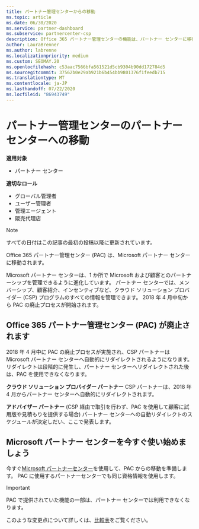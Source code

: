 ```yaml
---
title: パートナー管理センターからの移動
ms.topic: article
ms.date: 06/30/2020
ms.service: partner-dashboard
ms.subservice: partnercenter-csp
description: Office 365 パートナー管理センターの機能は、パートナー センターに移行されます。
author: LauraBrenner
ms.author: labrenne
ms.localizationpriority: medium
ms.custom: SEOMAY.20
ms.openlocfilehash: c53aac7566bfa561521d5cb9304b90dd172784d5
ms.sourcegitcommit: 37562b0e29ab921b6b454bb9801376f1feedb715
ms.translationtype: MT
ms.contentlocale: ja-JP
ms.lasthandoff: 07/22/2020
ms.locfileid: "86943749"
---
```

# <a name="partner-admin-center-is-moving-to-the-partner-center"></a>パートナー管理センターのパートナー センターへの移動

**適用対象**

- パートナー センター

**適切なロール**
- グローバル管理者
- ユーザー管理者
- 管理エージェント
- 販売代理店

> [!NOTE]  
> すべての日付はこの記事の最初の投稿以降に更新されています。

Office 365 パートナー管理センター (PAC) は、Microsoft パートナー センターに移動されます。

Microsoft パートナー センターは、1 か所で Microsoft および顧客とのパートナーシップを管理できるように進化しています。 パートナー センターでは、メンバーシップ、顧客紹介、インセンティブなど、クラウド ソリューション プロバイダー (CSP) プログラムのすべての情報を管理できます。 2018 年 4 月中旬から PAC の廃止プロセスが開始されます。

## <a name="the-office-365-partner-admin-center-pac-will-be-retired"></a>Office 365 パートナー管理センター (PAC) が廃止されます

2018 年 4 月中に PAC の廃止プロセスが実施され、CSP パートナーは Microsoft パートナー センターへ自動的にリダイレクトされるようになります。 リダイレクトは段階的に発生し、パートナー センターへリダイレクトされた後は、PAC を使用できなくなります。 

**クラウド ソリューション プロバイダー パートナー** CSP パートナーは、2018 年 4 月からパートナー センターへ自動的にリダイレクトされます。 

**アドバイザー パートナー** (CSP 経由で取引を行わず、PAC を使用して顧客に試用版や見積もりを提供する場合) パートナー センターへの自動リダイレクトのスケジュールが決定しだい、ここで発表します。 

## <a name="start-using-the-microsoft-partner-center-now"></a>Microsoft パートナー センターを今すぐ使い始めましょう

今すぐ[Microsoft パートナーセンター](https://partnercenter.microsoft.com/)を使用して、PAC からの移動を準備します。  PAC に使用するパートナーセンターでも同じ資格情報を使用します。

> [!IMPORTANT]  
> PAC で提供されていた機能の一部は、パートナー センターでは利用できなくなります。

 このような変更点について詳しくは、[比較表](moving-from-pac-to-pc.md)をご覧ください。 
